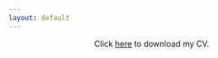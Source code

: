 ```yaml
---
layout: default
---
```


<center>
Click <a href="/assets/img/CV_Krause_20231125.pdf">here</a> to download my CV.
</center>